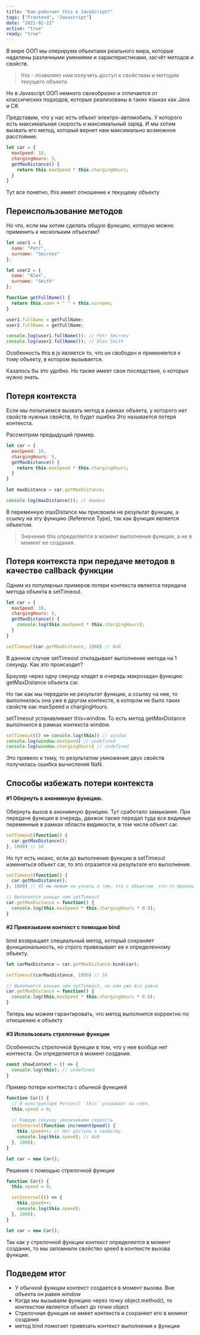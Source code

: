 ```yaml
---
title: "Как работает this в JavaScript?"
tags: ["Frontend", "Javascript"]
date: "2021-02-22"
active: "true"
ready: "true"
---
```



В мире ООП мы оперируем объектами реального мира, которые наделены различными умениями и характеристиками,
засчёт методов и свойств.

> this - позволяет нам получить доступ к свойствам и методам текущего объекта

Но в Javascript ООП немного своеобразно и отличается от классических подходов, которые реализованы в таких языках как
Java и C#.

Представим, что у нас есть объект электро-автомобиль. У которого есть максимальная скорость и максимальный заряд.
И мы хотим вызвать его метод, который вернет нам максимально возможное расстояние.
```javascript
let car = {
  maxSpeed: 10,
  chargingHours: 5,
  getMaxDistance() {
    return this.maxSpeed * this.chargingHours;
  }
}
```

Тут все понятно, this имеет отношение к текущему объекту

## Переиспользование методов

Но что, если мы хотим сделать общую функцию, которую можно применить к нескольким объектам?

```javascript
let user1 = {
  name: "Petr",
  surname: "Smirnov"
};

let user2 = {
  name: "Alex",
  surname: "Smith"
};

function getFullName() {
  return this.name + " " + this.surname;
}

user1.fullName = getFullName;
user2.fullName = getFullName;

console.log(user1.fullName()); // Petr Smirnov 
console.log(user2.fullName()); // Alex Smith
```

Особенность this в js является то, что он свободен и применяется к тому объекту, в котором вызывается.

Казалось бы это удобно. Но также имеет свои последствия, о которых нужно знать.

## Потеря контекста

Если мы попытаемся вызвать метод в рамках объекта, у которого нет свойств нужных свойств, то будет ошибка
Это называется потеря контекста.

Рассмотрим предыдущий пример.

```javascript
let car = {
  maxSpeed: 10,
  chargingHours: 5,
  getMaxDistance() {
    return this.maxSpeed * this.chargingHours;
  }
}

let maxDistance = car.getMaxDistance;

console.log(maxDistance()); // Ошибка
```

В переменную maxDistance мы присвоили не результат функции, а ссылку на эту функцию (Reference Type),
так как функция является объектом.

> Значение this определяется в момент выполнения функции, а не в момент ее создания. 

## Потеря контекста при передаче методов в качестве callback функции

Одним из популярных примеров потери контекста является передача метода объекта в setTimeout.

```javascript
let car = {
  maxSpeed: 10,
  chargingHours: 5,
  getMaxDistance() {
    console.log(this.maxSpeed * this.chargingHours);
  }
}

setTimeout(car.getMaxDistance, 1000) // NaN
```

В данном случае setTimeout откладывает выполнение метода на 1 секунду. Как это происходит?

Браузер через одну секунду кладет в очередь макрозадач функцию getMaxDistance объекта car.

Но так как мы передали не результат функции, а ссылку на нее, то выполнилась она уже в другом контексте,
в котором не было таких свойств как maxSpeed и chargingHours.

setTimeout устанавливает this=window. То есть метод getMaxDistance выполнился в рамках контекста window.
```javascript
setTimeout(() => console.log(this)) // window
console.log(window.maxSpeed) // undefined
console.log(window.chargingHours) // undefined
```

Это привело к тому, то результатом умножения двух свойств получилась ошибка вычисления NaN.

## Способы избежать потери контекста

#### #1 Обернуть в анонимную функцию.

Обернуть вызов в анонимную функцию. Тут сработало замыкание. При передаче функции в очередь,
движок также передал туда все видимые переменные в рамках области видимости, в том числе объект car.

```javascript
setTimeout(function() {
  car.getMaxDistance();
}, 1000) // 50
```

Но тут есть нюанс, если до выполнения функции в setTimeout измениться объект car,
то это отразится на результате его выполнения.

```javascript
setTimeout(function() {
  car.getMaxDistance();
}, 1000) // 45 мы можем не узнать о том, что с объектом, что-то произошло

// Выполнится раньше чем setTimeout
car.getMaxDistance = function() {
  console.log(this.maxSpeed * this.chargingHours * 0.9);
}
```

#### #2 Привязываем контекст с помощью bind

bind возвращает специальный метод, который сохраняет функциональность,
но строго привязывает ее к определенному объекту.

```javascript
let carMaxDistance = car.getMaxDistance.bind(car);

setTimeout(carMaxDistance, 1000) // 50

// Выполнится раньше чем setTimeout, но нам уже все равно
car.getMaxDistance = function() {
  console.log(this.maxSpeed * this.chargingHours * 0.9);
}
```

Теперь мы можем гарантировать, что метод выполнится корректно по отношению к объекту 

#### #3 Использовать стрелочные функции

Особенность стрелочной функции в том, что у нее вообще нет контекста.
Он определяется в момент создания.

```javascript
const showContext = () => {
  console.log(this); // undefined
}
```

Пример потери контекста с обычной функцией

```javascript
function Car() {
  // В конструкторе Person() `this` указывает на себя.
  this.speed = 0;
  
  // Каждую секунду увеличиваем скорость
  setInterval(function incrementSpeed() {
    this.speed++; // Нет доступа к свойству
    console.log(this.speed); // NaN
  }, 1000);
}

let car = new Car();
```

Решение с помощью стрелочной функции

```javascript
function Car() {
  this.speed = 0;

  setInterval(() => {
    this.speed++;
    console.log(this.speed);
  }, 1000);
}

let car = new Car();
```

Так как у стрелочной функции контекст определяется в момент создания,
то мы запомнили свойство speed в контексте вызова функции.

## Подведем итог

- У обычной функции контекст создается в момент вызова. Вне объекта он равен window
- Когда мы вызываем функцию через точку object.method(), то контекстом является объект до точки object
- Стрелочная функция не имеет контекста и сохраняет его в момент создания
- метод bind помогает привязать контекст выполнения к функции
